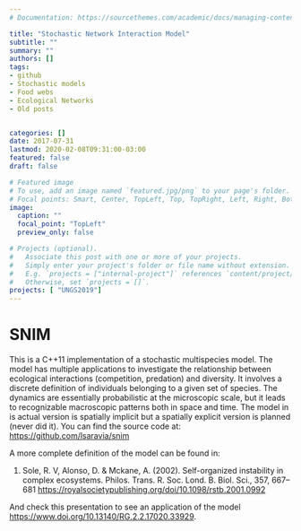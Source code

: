 ```yaml
---
# Documentation: https://sourcethemes.com/academic/docs/managing-content/

title: "Stochastic Network Interaction Model"
subtitle: ""
summary: ""
authors: []
tags: 
- github 
- Stochastic models  
- Food webs
- Ecological Networks
- Old posts


categories: []
date: 2017-07-31
lastmod: 2020-02-08T09:31:00-03:00
featured: false
draft: false

# Featured image
# To use, add an image named `featured.jpg/png` to your page's folder.
# Focal points: Smart, Center, TopLeft, Top, TopRight, Left, Right, BottomLeft, Bottom, BottomRight.
image:
  caption: ""
  focal_point: "TopLeft"
  preview_only: false

# Projects (optional).
#   Associate this post with one or more of your projects.
#   Simply enter your project's folder or file name without extension.
#   E.g. `projects = ["internal-project"]` references `content/project/deep-learning/index.md`.
#   Otherwise, set `projects = []`.
projects: [ "UNGS2019"]
---
```


# SNIM

This is a C++11 implementation of a stochastic multispecies model. The model has multiple applications to investigate the relationship between ecological interactions (competition, predation) and diversity. It involves a discrete definition of individuals belonging to a given set of species. The dynamics are essentially probabilistic at the microscopic scale, but it leads to recognizable macroscopic patterns both in space and time. The model in is actual version is spatially implicit but a spatially explicit version is planned (never did it). You can find the source code at: <https://github.com/lsaravia/snim>


A more complete definition of the model can be found in:  

1. Sole, R. V, Alonso, D. & Mckane, A. (2002). Self-organized instability in complex ecosystems. Philos. Trans. R. Soc. Lond. B. Biol. Sci., 357, 667–681 <https://royalsocietypublishing.org/doi/10.1098/rstb.2001.0992>


And check this presentation to see an application of the model <https://www.doi.org/10.13140/RG.2.2.17020.33929>.